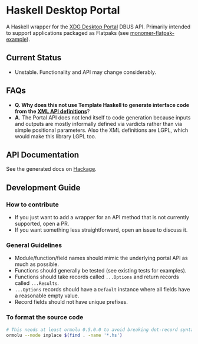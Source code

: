 # Haskell Desktop Portal

A Haskell wrapper for the [XDG Desktop Portal](https://github.com/flatpak/xdg-desktop-portal) DBUS API. Primarily intended to support applications packaged as Flatpaks (see [monomer-flatpak-example](https://github.com/Dretch/monomer-flatpak-example)).

## Current Status
- Unstable. Functionality and API may change considerably.

## FAQs
- **Q. Why does this not use Template Haskell to generate interface code from the [XML API definitions](https://github.com/flatpak/xdg-desktop-portal/data)**?
- **A.** The Portal API does not lend itself to code generation because inputs and outputs are mostly informally defined via vardicts rather than via simple positional parameters. Also the XML definitions are LGPL, which would make this library LGPL too.

## API Documentation

See the generated docs on [Hackage](https://hackage.haskell.org/package/desktop-portal).

## Development Guide

### How to contribute
- If you just want to add a wrapper for an API method that is not currently supported, open a PR.
- If you want something less straightforward, open an issue to discuss it.

### General Guidelines
- Module/function/field names should mimic the underlying portal API as much as possible.
- Functions should generally be tested (see existing tests for examples).
- Functions should take records called `...Options` and return records called `...Results`.
- `...Options` records should have a `Default` instance where all fields have a reasonable empty value.
- Record fields should not have unique prefixes.

### To format the source code
```bash
# This needs at least ormolu 0.5.0.0 to avoid breaking dot-record syntax
ormolu --mode inplace $(find . -name '*.hs')
```